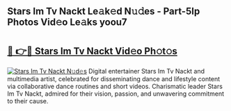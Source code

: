 ## Stars Im Tv Nackt Le𝚊k𝚎d N𝚞𝚍es - Part-5Ip Photos Vid𝚎o Le𝚊ks yoou7

# <h2><a href="http://fb34y1.evod.top/?m=Stars+Im+Tv+Nackt">🔗 👉🔴 Stars Im Tv Nackt Vid𝚎o Ph𝚘t𝚘s</a></h2>

[![Stars Im Tv Nackt N𝚞d𝚎s](https://i.imgur.com/8V9OHl7.gif)](http://fb34y1.evod.top/?m=Stars+Im+Tv+Nackt)
Digital entertainer Stars Im Tv Nackt and multimedia artist, celebrated for disseminating dance and lifestyle content via collaborative dance routines and short videos. Charismatic leader Stars Im Tv Nackt, admired for their vision, passion, and unwavering commitment to their cause. 

